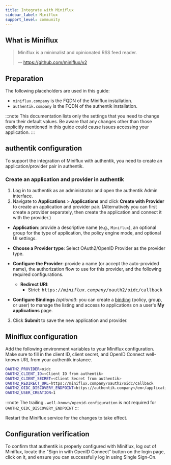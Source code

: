 ```yaml
---
title: Integrate with Miniflux
sidebar_label: Miniflux
support_level: community
---
```


## What is Miniflux

> Miniflux is a minimalist and opinionated RSS feed reader.
>
> -- https://github.com/miniflux/v2

## Preparation

The following placeholders are used in this guide:

- `miniflux.company` is the FQDN of the Miniflux installation.
- `authentik.company` is the FQDN of the authentik installation.

:::note
This documentation lists only the settings that you need to change from their default values. Be aware that any changes other than those explicitly mentioned in this guide could cause issues accessing your application.
:::

## authentik configuration

To support the integration of Miniflux with authentik, you need to create an application/provider pair in authentik.

### Create an application and provider in authentik

1. Log in to authentik as an administrator and open the authentik Admin interface.
2. Navigate to **Applications** > **Applications** and click **Create with Provider** to create an application and provider pair. (Alternatively you can first create a provider separately, then create the application and connect it with the provider.)

- **Application**: provide a descriptive name (e.g., `Miniflux`), an optional group for the type of application, the policy engine mode, and optional UI settings.

- **Choose a Provider type**: Select OAuth2/OpenID Provider as the provider type.

- **Configure the Provider**: provide a name (or accept the auto-provided name), the authorization flow to use for this provider, and the following required configurations.

    - **Redirect URI**:
        - Strict: <kbd>https://<em>miniflux.company</em>/oauth2/oidc/callback</kbd>

- **Configure Bindings** _(optional)_: you can create a [binding](/docs/add-secure-apps/flows-stages/bindings/) (policy, group, or user) to manage the listing and access to applications on a user's **My applications** page.

3. Click **Submit** to save the new application and provider.

## Miniflux configuration

Add the following environment variables to your Miniflux configuration. Make sure to fill in the client ID, client secret, and OpenID Connect well-known URL from your authentik instance.

```sh
OAUTH2_PROVIDER=oidc
OAUTH2_CLIENT_ID=<Client ID from authentik>
OAUTH2_CLIENT_SECRET=<Client Secret from authentik>
OAUTH2_REDIRECT_URL=https://miniflux.company/oauth2/oidc/callback
OAUTH2_OIDC_DISCOVERY_ENDPOINT=https://authentik.company</em>/application/o/<application slug>/
OAUTH2_USER_CREATION=1
```

:::note
The trailing `.well-known/openid-configuration` is not required for `OAUTH2_OIDC_DISCOVERY_ENDPOINT`
:::

Restart the Miniflux service for the changes to take effect.

## Configuration verification

To confirm that authentik is properly configured with Miniflux, log out of Miniflux, locate the "Sign in with OpenID Connect" button on the login page, click on it, and ensure you can successfully log in using Single Sign-On.

